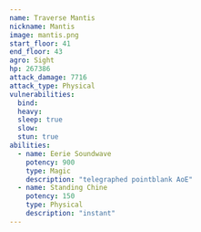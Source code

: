 ```yaml
---
name: Traverse Mantis
nickname: Mantis
image: mantis.png
start_floor: 41
end_floor: 43
agro: Sight
hp: 267386
attack_damage: 7716
attack_type: Physical
vulnerabilities:
  bind: 
  heavy: 
  sleep: true
  slow: 
  stun: true
abilities:
  - name: Eerie Soundwave
    potency: 900
    type: Magic
    description: "telegraphed pointblank AoE"
  - name: Standing Chine
    potency: 150
    type: Physical
    description: "instant"
---
```

